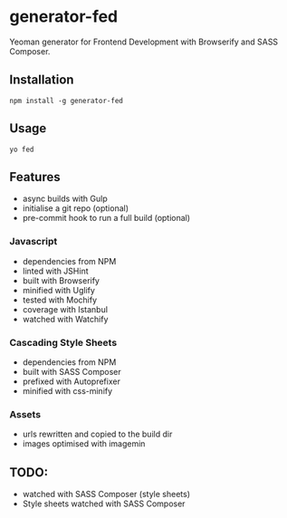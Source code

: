 # generator-fed

Yeoman generator for Frontend Development with Browserify and SASS Composer.

## Installation

    npm install -g generator-fed

## Usage

    yo fed

## Features
- async builds with Gulp
- initialise a git repo (optional)
- pre-commit hook to run a full build (optional)

### Javascript
- dependencies from NPM
- linted with JSHint
- built with Browserify
- minified with Uglify
- tested with Mochify
- coverage with Istanbul
- watched with Watchify

### Cascading Style Sheets
- dependencies from NPM
- built with SASS Composer
- prefixed with Autoprefixer
- minified with css-minify

### Assets
- urls rewritten and copied to the build dir
- images optimised with imagemin

## TODO:
 - watched with SASS Composer (style sheets)
 - Style sheets watched with SASS Composer
